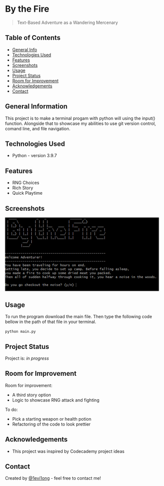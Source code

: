 # By the Fire

> Text-Based Adventure as a Wandering Mercenary

## Table of Contents

- [General Info](#general-information)
- [Technologies Used](#technologies-used)
- [Features](#features)
- [Screenshots](#screenshots)
- [Usage](#usage)
- [Project Status](#project-status)
- [Room for Improvement](#room-for-improvement)
- [Acknowledgements](#acknowledgements)
- [Contact](#contact)

## General Information

This project is to make a terminal progam with python will using the input() function. Alongside that to showcase my abilities to use git version control, comand line, and file navigation.

## Technologies Used

- Python - version 3.9.7

## Features

- RNG Choices
- Rich Story
- Quick Playtime

## Screenshots

![Example screenshot](./img/gyazoByTheFire.png)

## Usage

To run the program download the main file.
Then type the following code bellow in the path of that file in your terminal.

`python main.py`

## Project Status

Project is: _in progress_

## Room for Improvement

Room for improvement:

- A third story option
- Logic to showcase RNG attack and fighting

To do:

- Pick a starting weapon or health potion
- Refactoring of the code to look prettier

## Acknowledgements

- This project was inspired by Codecademy project ideas

## Contact

Created by [@1evi1ong](https://twitter.com/1evi1ong/) - feel free to contact me!
